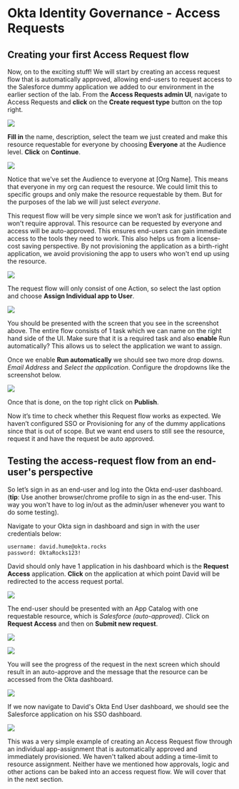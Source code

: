 # Okta Identity Governance - Access Requests 
## Creating your first Access Request flow

Now, on to the exciting stuff! We will start by creating an access request flow that is automatically approved, allowing end-users to request access to the Salesforce dummy application we added to our environment in the earlier section of the lab. From the **Access Requests admin UI**, navigate to Access Requests and **click** on the **Create request type** button on the top right.  

![](https://raw.githubusercontent.com/Youssefmadani/OIG-Lab/main/Images/step3-1.png)

**Fill in** the name, description, select the team we just created and make this resource requestable for everyone by choosing **Everyone** at the Audience level. **Click** on **Continue**. 

![](https://raw.githubusercontent.com/Youssefmadani/OIG-Lab/main/Images/step3-2.png)

Notice that we've set the Audience  to everyone at [Org Name]. This means that everyone in my org can request the resource. We could limit this to specific groups and only make the resource requestable by them. But for the purposes of the lab we will just select *everyone*. 

This request flow will be very simple since we won’t ask for justification and won't require approval. This resource can be requested by everyone and access will be auto-approved. This ensures end-users can gain immediate access to the tools they need to work. This also helps us from a license-cost saving perspective. By not provisioning the application as a birth-right application, we avoid provisioning the app to users who won't end up using the resource.

![](https://raw.githubusercontent.com/Youssefmadani/OIG-Lab/main/Images/step3-3.png)

The request flow will only consist of one Action, so select the last option and choose **Assign Individual app to User**.

![](https://raw.githubusercontent.com/Youssefmadani/OIG-Lab/main/Images/step3-4.png)

You should be presented with the screen that you see in the screenshot above. The entire flow consists of 1 task which we can name on the right hand side of the UI.  Make sure that it is a required task and also **enable** Run automatically? This allows us to select the application we want to assign.

Once we enable **Run automatically** we should see two more drop downs. *Email Address* and *Select the application*. Configure the dropdowns like the screenshot below.

![](https://raw.githubusercontent.com/Youssefmadani/OIG-Lab/main/Images/step3-5.png)

Once that is done, on the top right click on **Publish**.

Now it’s time to check whether this Request flow works as expected. We haven’t configured SSO or Provisioning for any of the dummy applications since that is out of scope. But we want end users to still see the resource, request it and have the request be auto approved.

## Testing the access-request flow from an end-user's perspective

So let’s sign in as an end-user and log into the Okta end-user dashboard. (**tip**: Use another browser/chrome profile to sign in as the end-user. This way you won't have to log in/out as the admin/user whenever you want to do some testing).

Navigate to your Okta sign in dashboard and sign in with the user credentials below:

```
username: david.hume@okta.rocks
password: OktaRocks123!
```

David should only have 1 application in his dashboard which is the **Request Access** application.  **Click** on the application at which point David will be redirected to the access request portal. 

![](https://raw.githubusercontent.com/Youssefmadani/OIG-Lab/main/Images/step3-6.png)

The end-user should be presented with an App Catalog with one requestable resource, which is *Salesforce (auto-approved)*. Click on **Request Access** and then on **Submit new request**. 

![](https://raw.githubusercontent.com/Youssefmadani/OIG-Lab/main/Images/step3-7.png)

![](https://raw.githubusercontent.com/Youssefmadani/OIG-Lab/main/Images/step3-8.png)

You will see the progress of the request in the next screen which should result in an auto-approve and the message that the resource can be accessed from the Okta dashboard. 

![](https://raw.githubusercontent.com/Youssefmadani/OIG-Lab/main/Images/step3-9.png)

If we now navigate to David's Okta End User dashboard, we should see the Salesforce application on his SSO dashboard.

![](https://raw.githubusercontent.com/Youssefmadani/OIG-Lab/main/Images/step3-10.png)

This was a very simple example of creating an Access Request flow through an individual app-assignment that is automatically approved and immediately provisioned. We haven't talked about adding a time-limit to resource assignment. Neither have we mentioned how approvals, logic and other actions can be baked into an access request flow. We will cover that in the next section.